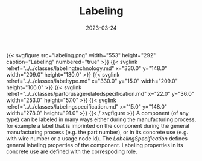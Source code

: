 ﻿---
title: Labeling
toc: false
type: specs
layout: diagram
date: "2023-03-24"
draft: false
specification: VEC
version: 2.0.2
documentType: "Recommendation"
elementType: Diagram
classes:
  - LabelingTechnology
  - LabelType
  - PartOrUsageRelatedSpecification
  - LabelingSpecification
menu:
  VEC-2.0.2:    
    parent: general-component-data
    identifier: general-component-data/labeling
    weight: 1004008 

# Prev/next pager order (if `docs_section_pager` enabled in `params.toml`)
weight: 1004008
---
{{< svgfigure src="labeling.png" width="553" height="292" caption="Labeling" numbered="true" >}}
  {{< svglink relref="../../classes/labelingtechnology.md" x="330.0" y="148.0" width="209.0" height="130.0" >}}
  {{< svglink relref="../../classes/labeltype.md" x="330.0" y="15.0" width="209.0" height="106.0" >}}
  {{< svglink relref="../../classes/partorusagerelatedspecification.md" x="22.0" y="36.0" width="253.0" height="57.0" >}}
  {{< svglink relref="../../classes/labelingspecification.md" x="15.0" y="148.0" width="278.0" height="91.0" >}}
{{< / svgfigure >}}
A component (of any type) can be labeled in many ways either during the manufacturing process, for example a label that is imprinted on the component during the general manufacturing process&#160;(e.g. the part number), or in its concrete use (e.g. with wire number or a usage node id). The <i>LabelingSpecification</i> defines general labeling properties of the component. Labeling properties in its concrete use are defined with the correspoding role.